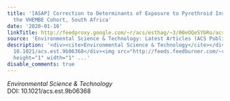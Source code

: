 ```yaml
---
title: '[ASAP] Correction to Determinants of Exposure to Pyrethroid Insecticides in
  the VHEMBE Cohort, South Africa'
date: '2020-01-16'
linkTitle: http://feedproxy.google.com/~r/acs/esthag/~3/00eOQeSYbRo/acs.est.9b06368
source: 'Environmental Science & Technology: Latest Articles (ACS Publications)'
description: '<div><cite>Environmental Science & Technology</cite></div><div>DOI:
  10.1021/acs.est.9b06368</div><img src="http://feeds.feedburner.com/~r/acs/esthag/~4/00eOQeSYbRo"
  height="1" width="1" ...'
disable_comments: true
---
```

<div><cite>Environmental Science & Technology</cite></div><div>DOI: 10.1021/acs.est.9b06368</div><img src="http://feeds.feedburner.com/~r/acs/esthag/~4/00eOQeSYbRo" height="1" width="1" ...